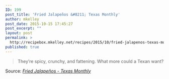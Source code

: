 ```yaml
---
ID: 199
post_title: 'Fried Jalapeños &#8211; Texas Monthly'
author: mkelley
post_date: 2015-10-15 17:45:27
post_excerpt: ""
layout: post
permalink: >
  http://recipebox.mkelley.net/recipes/2015/10/fried-jalapenos-texas-monthly/
published: true
---
```

<blockquote>They’re spicy, crunchy, and fattening. What more could a Texan want?</blockquote>
Source: <em><a href="http://www.texasmonthly.com/food/fried-jalapenos/">Fried Jalapeños - Texas Monthly</a></em>